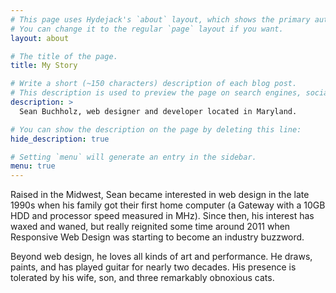 ```yaml
---
# This page uses Hydejack's `about` layout, which shows the primary author's picture and about text at the top.
# You can change it to the regular `page` layout if you want.
layout: about

# The title of the page.
title: My Story

# Write a short (~150 characters) description of each blog post.
# This description is used to preview the page on search engines, social media, etc.
description: >
  Sean Buchholz, web designer and developer located in Maryland.

# You can show the description on the page by deleting this line:
hide_description: true

# Setting `menu` will generate an entry in the sidebar.
menu: true
---
```


Raised in the Midwest, Sean became interested in web design in the late 1990s when his family got their first home computer (a Gateway with a 10GB HDD and processor speed measured in MHz). Since then, his interest has waxed and waned, but really reignited some time around 2011 when Responsive Web Design was starting to become an industry buzzword.

Beyond web design, he loves all kinds of art and performance. He draws, paints, and has played guitar for nearly two decades. His presence is tolerated by his wife, son, and three remarkably obnoxious cats.